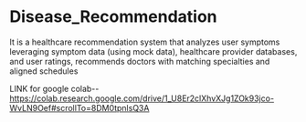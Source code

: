 # Disease_Recommendation
It is a healthcare recommendation system that analyzes user symptoms leveraging symptom data (using mock data), healthcare provider databases, and user ratings,  recommends doctors with matching specialties and aligned schedules


LINK for google colab--
https://colab.research.google.com/drive/1_U8Er2clXhvXJg1ZOk93jco-WvLN9Oef#scrollTo=8DM0tpnlsQ3A



